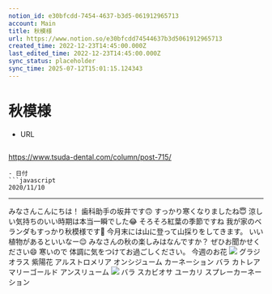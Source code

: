 ```yaml
---
notion_id: e30bfcdd-7454-4637-b3d5-061912965713
account: Main
title: 秋模様
url: https://www.notion.so/e30bfcdd74544637b3d5061912965713
created_time: 2022-12-23T14:45:00.000Z
last_edited_time: 2022-12-23T14:45:00.000Z
sync_status: placeholder
sync_time: 2025-07-12T15:01:15.124343
---
```

# 秋模様

- URL
  ```javascript
https://www.tsuda-dental.com/column/post-715/
  ```
- 日付
  ```javascript
2020/11/10
  ```
---
みなさんこんにちは！
歯科助手の坂井です🙃
すっかり寒くなりましたね😇
涼しい気持ちのいい時期は本当一瞬でした😂
そろそろ紅葉の季節ですね
我が家のベランダもすっかり秋模様です🍁
今月末には山に登って山採りをしてきます。
いい植物があるといいなー😌
みなさんの秋の楽しみはなんですか？
ぜひお聞かせください😄
寒いので
体調に気をつけてお過ごしください。
今週のお花
![](https://www.tsuda-dental.com/column/_data/contribute/images/715_1_18.jpg)
グラジオラス
紫陽花
アルストロメリア
オンシジューム
カーネーション
バラ
カトレア
マリーゴールド
アンスリューム
![](https://www.tsuda-dental.com/column/_data/contribute/images/715_1_19.jpg)
バラ
スカビオサ
ユーカリ
スプレーカーネーション
